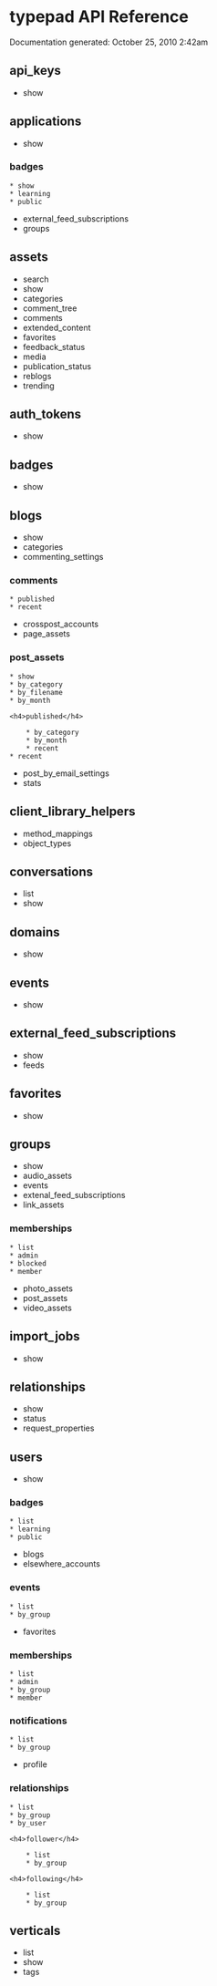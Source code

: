 <h1>typepad API Reference</h1>
Documentation generated: October 25, 2010 2:42am

<h2>api_keys</h2>

* show

<h2>applications</h2>

* show

<h3>badges</h3>

	* show
	* learning
	* public
* external_feed_subscriptions
* groups

<h2>assets</h2>

* search
* show
* categories
* comment_tree
* comments
* extended_content
* favorites
* feedback_status
* media
* publication_status
* reblogs
* trending

<h2>auth_tokens</h2>

* show

<h2>badges</h2>

* show

<h2>blogs</h2>

* show
* categories
* commenting_settings

<h3>comments</h3>

	* published
	* recent
* crosspost_accounts
* page_assets

<h3>post_assets</h3>

	* show
	* by_category
	* by_filename
	* by_month

	<h4>published</h4>

		* by_category
		* by_month
		* recent
	* recent
* post_by_email_settings
* stats

<h2>client_library_helpers</h2>

* method_mappings
* object_types

<h2>conversations</h2>

* list
* show

<h2>domains</h2>

* show

<h2>events</h2>

* show

<h2>external_feed_subscriptions</h2>

* show
* feeds

<h2>favorites</h2>

* show

<h2>groups</h2>

* show
* audio_assets
* events
* extenal_feed_subscriptions
* link_assets

<h3>memberships</h3>

	* list
	* admin
	* blocked
	* member
* photo_assets
* post_assets
* video_assets

<h2>import_jobs</h2>

* show

<h2>relationships</h2>

* show
* status
* request_properties

<h2>users</h2>

* show

<h3>badges</h3>

	* list
	* learning
	* public
* blogs
* elsewhere_accounts

<h3>events</h3>

	* list
	* by_group
* favorites

<h3>memberships</h3>

	* list
	* admin
	* by_group
	* member

<h3>notifications</h3>

	* list
	* by_group
* profile

<h3>relationships</h3>

	* list
	* by_group
	* by_user

	<h4>follower</h4>

		* list
		* by_group

	<h4>following</h4>

		* list
		* by_group

<h2>verticals</h2>

* list
* show
* tags
